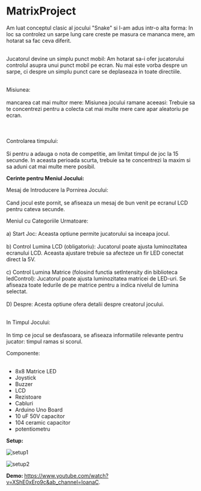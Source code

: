 # MatrixProject

Am luat conceptul clasic al jocului "Snake" si l-am adus intr-o alta forma:
In loc sa controlez un sarpe lung care creste pe masura ce mananca mere, am hotarat sa fac ceva diferit.<br></br>

Jucatorul devine un simplu punct mobil:
Am hotarat sa-i ofer jucatorului controlul asupra unui punct mobil pe ecran. Nu mai este vorba despre un sarpe, ci despre un simplu punct care se deplaseaza in toate directiile. <br></br>

Misiunea:<br></br> mancarea cat mai multor mere:
Misiunea jocului ramane aceeasi: Trebuie sa te concentrezi pentru a colecta cat mai multe mere care apar aleatoriu pe ecran. <br></br>
<br></br>
Controlarea timpului:<br></br>
Si pentru a adauga o nota de competitie, am limitat timpul de joc la 15 secunde. In aceasta perioada scurta, trebuie sa te concentrezi la maxim si sa aduni cat mai multe mere posibil.

<strong>Cerinte pentru Meniul Jocului:</strong> 

Mesaj de Introducere la Pornirea Jocului:<br></br>
Cand jocul este pornit, se afiseaza un mesaj de bun venit pe ecranul LCD pentru cateva secunde. 

Meniul cu Categoriile Urmatoare:<br></br>
a) Start Joc: Aceasta optiune permite jucatorului sa inceapa jocul. <br></br>
b) Control Lumina LCD (obligatoriu): Jucatorul poate ajusta luminozitatea ecranului LCD. Aceasta ajustare trebuie sa afecteze un fir LED conectat direct la 5V. <br></br>
c) Control Lumina Matrice (folosind functia setIntensity din biblioteca ledControl): Jucatorul poate ajusta luminozitatea matricei de LED-uri. Se afiseaza toate ledurile de pe matrice pentru a indica nivelul de lumina selectat. <br></br>
D) Despre: Acesta optiune ofera detalii despre creatorul jocului.<br></br>

In Timpul Jocului:<br></br>
In timp ce jocul se desfasoara, se afiseaza informatiile relevante pentru jucator: timpul ramas si scorul.

Componente:<br></br>
* 8x8 Matrice LED
* Joystick
* Buzzer
* LCD
* Rezistoare
* Cabluri
* Arduino Uno Board
* 10 uF 50V capacitor
* 104 ceramic capacitor
* potentiometru

<strong>Setup: </strong> 

![setup1](https://github.com/CilteaIoana/MatrixProject/assets/115061960/b0ebdbe0-bfe4-469b-bddb-3c72cc085959)

![setup2](https://github.com/CilteaIoana/MatrixProject/assets/115061960/081a8961-f1ae-480f-9875-19c99766639e)

<strong>Demo: </strong> 
https://www.youtube.com/watch?v=XShE0xEro9c&ab_channel=IoanaC.
